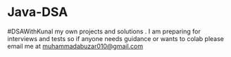 # Java-DSA
#DSAWithKunal my own projects and solutions
.
I am preparing for interviews and tests so if anyone needs guidance or wants to colab please email me at muhammadabuzar010@gmail.com
